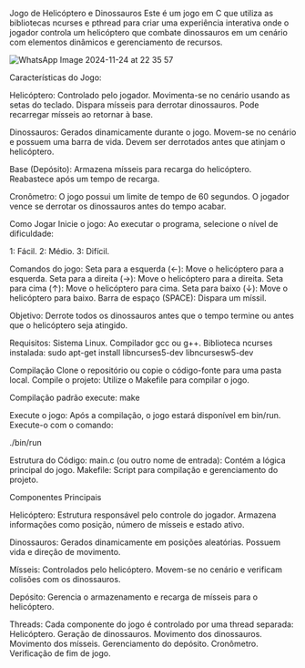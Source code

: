 Jogo de Helicóptero e Dinossauros
Este é um jogo em C que utiliza as bibliotecas ncurses e pthread para criar uma experiência interativa onde o jogador controla um helicóptero que combate dinossauros em um cenário com elementos dinâmicos e gerenciamento de recursos.

![WhatsApp Image 2024-11-24 at 22 35 57](https://github.com/user-attachments/assets/d4c5bdd0-e60c-4be9-bd29-548e1afe687e)


Características do Jogo:

Helicóptero:
  Controlado pelo jogador.
  Movimenta-se no cenário usando as setas do teclado.
  Dispara mísseis para derrotar dinossauros.
  Pode recarregar mísseis ao retornar à base.

Dinossauros:
  Gerados dinamicamente durante o jogo.
  Movem-se no cenário e possuem uma barra de vida.
  Devem ser derrotados antes que atinjam o helicóptero.
  
Base (Depósito):
  Armazena mísseis para recarga do helicóptero.
  Reabastece após um tempo de recarga.

Cronômetro:
  O jogo possui um limite de tempo de 60 segundos.
  O jogador vence se derrotar os dinossauros antes do tempo acabar.
  
Como Jogar
Inicie o jogo:
  Ao executar o programa, selecione o nível de dificuldade:

1: Fácil.
2: Médio.
3: Difícil.

Comandos do jogo:
  Seta para a esquerda (←): Move o helicóptero para a esquerda.
  Seta para a direita (→): Move o helicóptero para a direita.
  Seta para cima (↑): Move o helicóptero para cima.
  Seta para baixo (↓): Move o helicóptero para baixo.
  Barra de espaço (SPACE): Dispara um míssil.
  
Objetivo:
Derrote todos os dinossauros antes que o tempo termine ou antes que o helicóptero seja atingido.

Requisitos:
  Sistema Linux.
  Compilador gcc ou g++.
  Biblioteca ncurses instalada:
    sudo apt-get install libncurses5-dev libncursesw5-dev

Compilação
Clone o repositório ou copie o código-fonte para uma pasta local.
Compile o projeto: Utilize o Makefile para compilar o jogo.

Compilação padrão execute:
  make
  
Execute o jogo: Após a compilação, o jogo estará disponível em bin/run.
Execute-o com o comando:

./bin/run

Estrutura do Código:
  main.c (ou outro nome de entrada): Contém a lógica principal do jogo.
  Makefile: Script para compilação e gerenciamento do projeto.
  
Componentes Principais

Helicóptero:
  Estrutura responsável pelo controle do jogador.
  Armazena informações como posição, número de mísseis e estado ativo.

Dinossauros:
  Gerados dinamicamente em posições aleatórias.
  Possuem vida e direção de movimento.

Mísseis:
  Controlados pelo helicóptero.
  Movem-se no cenário e verificam colisões com os dinossauros.

Depósito:
  Gerencia o armazenamento e recarga de mísseis para o helicóptero.

Threads:
Cada componente do jogo é controlado por uma thread separada:
  Helicóptero.
  Geração de dinossauros.
  Movimento dos dinossauros.
  Movimento dos mísseis.
  Gerenciamento do depósito.
  Cronômetro.
  Verificação de fim de jogo.
